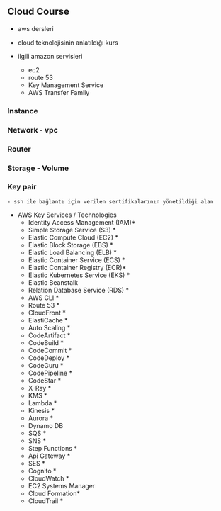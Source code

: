 ## Cloud Course

- aws dersleri
- cloud teknolojisinin anlatıldığı kurs


- ilgili amazon servisleri
    - ec2
    - route 53
    - Key Management Service
    - AWS Transfer Family


### Instance
### Network - vpc
### Router
### Storage - Volume
### Key pair 
    - ssh ile bağlantı için verilen sertifikalarının yönetildiği alan


- AWS Key Services / Technologies
    - Identity Access Management (IAM)*
    - Simple Storage Service (S3) *
    - Elastic Compute Cloud (EC2) *
    - Elastic Block Storage (EBS) *
    - Elastic Load Balancing (ELB) *
    - Elastic Container Service (ECS) *
    - Elastic Container Registry (ECR)*
    - Elastic Kubernetes Service (EKS) * 
    - Elastic Beanstalk
    - Relation Database Service (RDS) *
    - AWS CLI *
    - Route 53 *
    - CloudFront *
    - ElastiCache *
    - Auto Scaling *
    - CodeArtifact *
    - CodeBuild *
    - CodeCommit *
    - CodeDeploy *
    - CodeGuru *
    - CodePipeline *
    - CodeStar *
    - X-Ray *
    - KMS *
    - Lambda *
    - Kinesis *
    - Aurora *
    - Dynamo DB
    - SQS *
    - SNS *
    - Step Functions *
    - Api Gateway *
    - SES *
    - Cognito *
    - CloudWatch *
    - EC2 Systems Manager
    - Cloud Formation*
    - CloudTrail *
